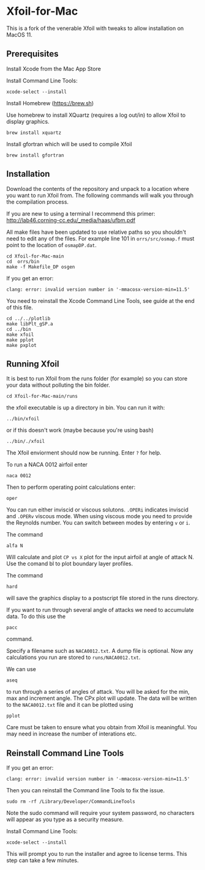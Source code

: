 # Xfoil-for-Mac
This is a fork of the venerable Xfoil with tweaks to allow installation on MacOS 11.

## Prerequisites

Install Xcode from the Mac App Store

Install Command Line Tools:

```
xcode-select --install
```

Install Homebrew (https://brew.sh)

Use homebrew to install XQuartz (requires a log out/in) to allow Xfoil to display graphics.

```
brew install xquartz
```

Install gfortran which will be used to compile Xfoil

```
brew install gfortran
```

## Installation

Download the contents of the repository and unpack to a location where you want to run Xfoil from. The following commands will walk you through the compilation process. 

If you are new to using a terminal I recommend this primer: http://lab46.corning-cc.edu/_media/haas/ufbm.pdf

All make files have been updated to use relative paths so you shouldn't need to edit any of the files. For example line 101 in `orrs/src/osmap.f` must point to the location of `osmapDP.dat`.

```
cd Xfoil-for-Mac-main
cd  orrs/bin
make -f Makefile_DP osgen
```

If you get an error:

```
clang: error: invalid version number in '-mmacosx-version-min=11.5'
```

You need to reinstall the Xcode Command Line Tools, see guide at the end of this file.

```
cd ../../plotlib
make libPlt_gSP.a
cd ../bin
make xfoil
make pplot
make pxplot
```

## Running Xfoil

It is best to run Xfoil from the runs folder (for example) so you can store your data without polluting the bin folder.

```
cd Xfoil-for-Mac-main/runs
```

the xfoil executable is up a directory in bin. You can run it with:

```
../bin/xfoil
```

or if this doesn't work (maybe because you're using bash)

```
../bin/./xfoil
```

The Xfoil enviorment should now be running. Enter `?` for help.

To run a NACA 0012 airfoil enter

```
naca 0012
```

Then to perform operating point calculations enter:

```
oper
```

You can run either inviscid or viscous solutons. 
`.OPERi` indicates inviscid and `.OPERv` viscous mode.
When using viscous mode you need to provide the Reynolds number. You can switch between modes by entering `v` or `i`.

The command

```
alfa N
```

Will calculate and plot `CP vs X` plot for the input airfoil at angle of attack N.
Use the comand bl to plot boundary layer profiles.

The command

```
hard
```

will save the graphics display to a postscript file stored in the runs directory.

If you want to run through several angle of attacks we need to accumulate data. To do this use the 

```
pacc
```

command.

Specify a filename such as `NACA0012.txt`. A dump file is optional. Now any calculations you run are stored to `runs/NACA0012.txt`.

We can use

```
aseq
```

to run through a series of angles of attack. You will be asked for the min, max and increment angle.
The CPx plot will update. The data will be written to the `NACA0012.txt` file and it can be plotted using

```
pplot
```

Care must be taken to ensure what you obtain from Xfoil is meaningful. You may need in increase the number of interations etc.

## Reinstall Command Line Tools

If you get an error:

```
clang: error: invalid version number in '-mmacosx-version-min=11.5'
```

Then you can reinstall the Command line Tools to fix the issue.

```
sudo rm -rf /Library/Developer/CommandLineTools
```

Note the sudo command will require your system password, no characters will appear as you type as a security measure. 

Install Command Line Tools:

```
xcode-select --install
```

This will prompt you to run the installer and agree to license terms. This step can take a few minutes.
